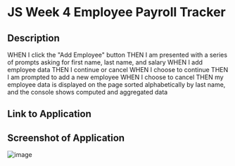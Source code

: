 # JS Week 4 Employee Payroll Tracker

## Description
WHEN I click the "Add Employee" button
THEN I am presented with a series of prompts asking for first name, last name, and salary
WHEN I add employee data
THEN I continue or cancel
WHEN I choose to continue
THEN I am prompted to add a new employee
WHEN I choose to cancel
THEN my employee data is displayed on the page sorted alphabetically by last name, and the console shows computed and aggregated data

## Link to Application


## Screenshot of Application
![image](https://github.com/Megannx/JS-week-4/assets/170055576/c806fbf0-8dde-4e96-90c7-09b543073d08)

